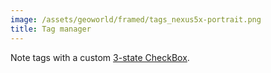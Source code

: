 ```yaml
---
image: /assets/geoworld/framed/tags_nexus5x-portrait.png
title: Tag manager
---
```

Note tags with a custom [3-state CheckBox](https://github.com/sevar83/indeterminate-checkbox).
